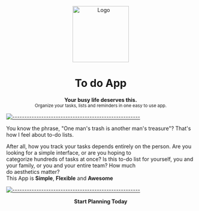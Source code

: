 <p align="center">
  <img src="https://raw.githubusercontent.com/andreasbm/readme/master/assets/logo-shadow.png" alt="Logo" width="150" height="150" />
</p>
<h1 align="center">To do App</h1>
<p align="center">
  <b>Your busy life deserves this.</b></br>
  <sub>Organize your tasks, lists and reminders in one easy to use app.<sub>
</p>

[![-----------------------------------------------------](https://raw.githubusercontent.com/andreasbm/readme/master/assets/lines/colored.png)](#table-of-contents)

You know the phrase, "One man's trash is another man's treasure"? That's how I feel about to-do lists.

After all, how you track your tasks depends entirely on the person. Are you looking for a simple interface, or are you hoping to <br />
categorize hundreds of tasks at once? Is this to-do list for yourself, you and your family, or you and your entire team? How much <br />
do aesthetics matter? <br />
This App is 
**Simple**, **Flexible** and **Awesome**

[![-----------------------------------------------------](https://raw.githubusercontent.com/andreasbm/readme/master/assets/lines/colored.png)](#table-of-contents)

<p align="center">
  <b>Start Planning Today</b></p>
